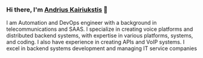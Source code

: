 ### Hi there, I'm <a href="https://www.linkedin.com/in/andrius-kairiukstis" target="_blank" rel="noopener noreferrer">Andrius Kairiukstis</a> 👋

I am Automation and DevOps engineer with a background in telecommunications and SAAS. I specialize in creating voice platforms and distributed backend systems, with expertise in various platforms, systems, and coding. I also have experience in creating APIs and VoIP systems. I excel in backend systems development and managing IT service companies

<!--

**andrius/andrius** is a ✨ _special_ ✨ repository because its `README.md` (this file) appears on your GitHub profile.
Here are some ideas to get you started:

- 💻 I’m currently working at ...
- 🔭 I’m currently working on ...
- 🌱 I’m currently learning ...
- ⭐ 2024's Objective: Contribute more to open source <img src="https://media.giphy.com/media/WUlplcMpOCEmTGBtBW/giphy.gif" width="30">
- 👯 I’m looking to collaborate on ...
- 🤔 I’m looking for help with ...
- 💬 Ask me about ...
- 📫 How to reach me: ...
- 😄 Pronouns: ...
- ⚡ Fun fact: ...

![Chrome Dino](https://mir-s3-cdn-cf.behance.net/project_modules/max_1200/4ff07986208593.5d9a654e92f36.gif)

-->
